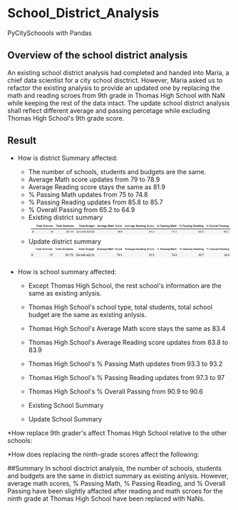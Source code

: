 # School_District_Analysis
PyCitySchoools with Pandas

## Overview of the school district analysis
An existing school district analysis had completed and handed into Maria, a chief data scientist for a city school disctrict. However, Maria asked us to refactor the existing analysis to provide an updated one by replacing the math and reading scroes from 9th grade in Thomas High School with NaN while keeping the rest of the data intact. The update school district analysis shall reflect different average and passing percetage while excluding Thomas High School's 9th grade score. 

## Result
* How is district Summary affected: 
  * The number of schools, students and budgets are the same.
  * Average Math score updates from 79 to 78.9 
  * Average Reading score stays the same as 81.9
  * % Passing Math updates from 75 to 74.8
  * % Passing Reading updates from 85.8 to 85.7
  * % Overall Passing from 65.2 to 64.9
  * Existing district summary
![Existing_district_summary](./Resources/existing_district.png)
  * Update district summary
![Updated_district_summary](./Resources/updated_district.png)
 

* How is school summary affected: 
  * Except Thomas High School, the rest school's information are the same as existing anlysis.
  * Thomas High School's school type, total students, total school budget are the same as existing anlysis.
  * Thomas High School's Average Math score stays the same as 83.4
  * Thomas High School's Average Reading score updates from 83.8 to 83.9
  * Thomas High School's % Passing Math updates from 93.3 to 93.2
  * Thomas High School's % Passing Reading updates from 97.3 to 97
  * Thomas High School's % Overall Passing from 90.9 to 90.6
  * Existing School Summary

  * Update School Summary


*How replace 9th grader's affect Thomas High School relative to the other schools:

*How does replacing the ninth-grade scores affect the following:


##Summary
In school disctrict analysis, the number of schools, students and budgets are the same in district summary as existing anlysis. However, average math scores, % Passing Math, % Passing Reading, and % Overall Passing have been slightly affacted after reading and math scroes for the ninth grade at Thomas High School have been replaced with NaNs.  
